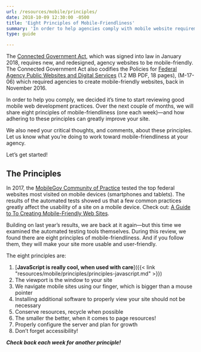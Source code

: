 ```yaml
---
url: /resources/mobile/principles/
date: 2018-10-09 12:30:00 -0500
title: 'Eight Principles of Mobile-Friendliness'
summary: 'In order to help agencies comply with mobile website requirements, we will share a principle of mobile-friendliness each week for eight weeks&mdash;and how adhering to these principles can greatly improve their sites.'
type: guide

---
```


The [Connected Government Act](https://digital.gov/resources/connected-government-act/), which was signed into law in January 2018, requires new, and redesigned, agency websites to be mobile-friendly. The Connected Government Act also codifies the Policies for [Federal Agency Public Websites and Digital Services](https://www.whitehouse.gov/sites/whitehouse.gov/files/omb/memoranda/2017/m-17-06.pdf) (1.2 MB PDF, 18 pages), (M-17-06) which required agencies to create mobile-friendly websites, back in November 2016.

In order to help you comply, we decided it’s time to start reviewing good mobile web development practices. Over the next couple of months, we will share eight principles of mobile-friendliness (one each week)&mdash;and how adhering to these principles can greatly improve your site.

We also need your critical thoughts, and comments, about these principles. Let us know what you’re doing to work toward mobile-friendliness at your agency.

Let’s get started!

## The Principles

In 2017, the [MobileGov Community of Practice](https://digital.gov/communities/mobile/) tested the top federal websites most visited on mobile devices (smartphones and tablets). The results of the automated tests showed us that a few common practices greatly affect the usability of a site on a mobile device. Check out: [A Guide to To Creating Mobile-Friendly Web Sites](https://digital.gov/resources/guide-create-mobile-friendly-websites/).

Building on last year’s results, we are back at it again—but this time we examined the automated testing tools themselves. During this review, we found there are eight principles of mobile-friendliness. And if you follow them, they will make your site more usable and user-friendly.

The eight principles are:

1. [**JavaScript is really cool, when used with care**]({{< link "resources/mobile/principles/principles-javascript.md" >}})
2. The viewport is the window to your site
3. We navigate mobile sites using our finger, which is bigger than a mouse pointer
4. Installing additional software to properly view your site should not be necessary
5. Conserve resources, recycle when possible
6. The smaller the better, when it comes to page resources!
7. Properly configure the server and plan for growth
8. Don’t forget accessibility!

**_Check back each week for another principle!_**
